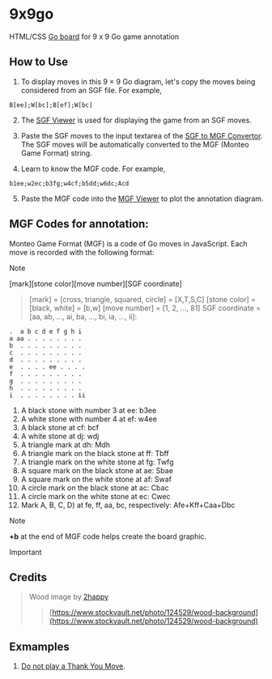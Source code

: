 # 9x9go
HTML/CSS [Go board](https://kietpawpan.github.io/9x9go/) for 9 x 9 Go game annotation

## How to Use
1. To display moves in this 9 &times; 9 Go diagram, let's copy the moves being considered   from an SGF file. For example,
```
B[ee];W[bc];B[ef];W[bc]
```
2. The [SGF Viewer](https://kietpawpan.github.io/9x9go/SGFviewer.html) is used for displaying the game from an SGF moves.
3. Paste the SGF moves to the input textarea of the [SGF to MGF Convertor](https://kietpawpan.github.io/9x9go/mgf.html). The SGF moves will be automatically converted to the MGF (Monteo Game Format) string.

4. Learn to know the MGF code. For example,
```
b1ee;w2ec;b3fg;w4cf;b5dd;w6dc;Acd
```
5. Paste the MGF code into the [MGF Viewer](https://kietpawpan.github.io/9x9go/MGFviewer.html) to plot the annotation diagram.
   
## MGF Codes for annotation:
Monteo Game Format (MGF) is a code of Go moves in JavaScript. Each move is recorded with the following format:
> [!NOTE]  
> [mark][stone color][move number][SGF coordinate]
> >[mark] = [cross, triangle, squared, circle] = [X,T,S,C]
> >[stone color] = [black, white] = [b,w]
> >[move number] = [1, 2, ..., 81]
> >SGF coordinate = [aa, ab, ..., ai, ba, ..., bi, ia, ..., ii]:

```
.  a b c d e f g h i
a aa . . . . . . . .
b  . . . . . . . . .
c  . . . . . . . . .
d  . . . . . . . . .
e  . . . . ee . . . .
f  . . . . . . . . .
g  . . . . . . . . .
h  . . . . . . . . .
i  . . . . . . . . ii 
```
1. A black stone with number 3 at ee: b3ee
2. A white stone with number 4 at ef: w4ee
3. A black stone at cf: bcf
4. A white stone at dj: wdj
5. A triangle mark at dh: Mdh
6. A triangle mark on the black stone at ff: Tbff
7. A triangle mark on the white stone at fg: Twfg
8. A square mark on the black stone at ae: Sbae
9. A square mark on the white stone at af: Swaf
10. A circle mark on the black stone at ac: Cbac
11. A circle mark on the white stone at ec: Cwec
12. Mark A, B, C, D) at fe, ff, aa, bc, respectively: Afe+Kff+Caa+Dbc

> [!NOTE]  
> __+b__ at the end of MGF code helps create the board graphic.

> [!IMPORTANT]  
> ## Credits
> > Wood image by [2happy](https://www.stockvault.net/user/profile/87395)
> > > [https://www.stockvault.net/photo/124529/wood-background](https://www.stockvault.net/photo/124529/wood-background) 
  
## Exmamples
1. [Do not play a Thank You Move](https://kietpawpan.github.io/9x9go/c001ThankYou.html).

